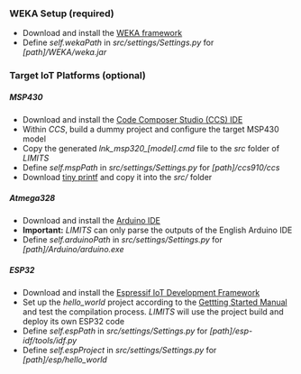 ### WEKA Setup (required)
- Download and install the [WEKA framework](https://www.cs.waikato.ac.nz/ml/weka/)
- Define *self.wekaPath* in *src/settings/Settings.py* for *[path]/WEKA/weka.jar*


### Target IoT Platforms (optional)

##### MSP430
- Download and install the [Code Composer Studio (CCS) IDE](http://www.ti.com/tool/CCSTUDIO)
- Within *CCS*, build a dummy project and configure the target MSP430 model
- Copy the generated *lnk_msp320_[model].cmd* file to the *src* folder of *LIMITS*
- Define *self.mspPath* in *src/settings/Settings.py* for *[path]/ccs910/ccs*
- Download  [tiny printf](http://www.msp430launchpad.com/2012/06/using-printf.html) and copy it into the *src/* 
 folder

##### Atmega328
- Download and install the [Arduino IDE](https://www.arduino.cc/en/main/software)
- **Important:** *LIMITS* can only parse the outputs of the English Arduino IDE
- Define *self.arduinoPath* in *src/settings/Settings.py* for *[path]/Arduino/arduino.exe*

##### ESP32
- Download and install the [Espressif IoT Development Framework](https://github.com/espressif/esp-idf)
- Set up the *hello_world* project according to the [Gettting Started Manual](https://docs.espressif.com/projects/esp-idf/en/latest/get-started/) and test the compilation process. *LIMITS* will use the project build and deploy its own ESP32 code
- Define *self.espPath* in *src/settings/Settings.py* for *[path]/esp-idf/tools/idf.py*
- Define *self.espProject* in *src/settings/Settings.py* for *[path]/esp/hello_world*
